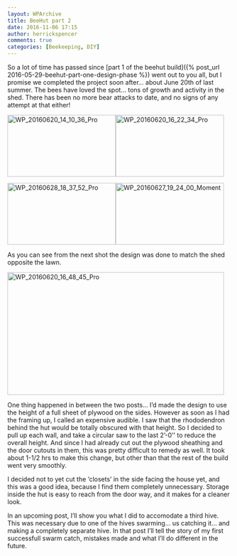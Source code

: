 ```yaml
---
layout: WPArchive
title: BeeHut part 2
date: 2016-11-06 17:15
author: herrickspencer
comments: true
categories: [Beekeeping, DIY]
---
```

So a lot of time has passed since [part 1 of the beehut build]({% post_url 2016-05-29-beehut-part-one-design-phase %}) went out to you all, but I promise we completed the project soon after… about June 20th of last summer. The bees have loved the spot… tons of growth and activity in the shed. There has been no more bear attacks to date, and no signs of any attempt at that either!</p>

<a href="{{ site.postMedia }}/2016/11/wp_20160620_14_10_36_pro.jpg"><img title="WP_20160620_14_10_36_Pro" style="background-image:none;padding-top:0;padding-left:0;display:inline;padding-right:0;border-width:0;" border="0" alt="WP_20160620_14_10_36_Pro" src="{{ site.postMedia }}/2016/11/wp_20160620_14_10_36_pro_thumb.jpg" width="244" height="139" /></a><a href="{{ site.postMedia }}/2016/11/wp_20160620_16_22_34_pro.jpg"><img title="WP_20160620_16_22_34_Pro" style="background-image:none;padding-top:0;padding-left:0;display:inline;padding-right:0;border-width:0;" border="0" alt="WP_20160620_16_22_34_Pro" src="{{ site.postMedia }}/2016/11/wp_20160620_16_22_34_pro_thumb.jpg" width="244" height="139" /></a>

<a href="{{ site.postMedia }}/2016/11/wp_20160628_18_37_52_pro1.jpg"><img title="WP_20160628_18_37_52_Pro" style="border-top:0;border-right:0;background-image:none;border-bottom:0;padding-top:0;padding-left:0;border-left:0;display:inline;padding-right:0;" border="0" alt="WP_20160628_18_37_52_Pro" src="{{ site.postMedia }}/2016/11/wp_20160628_18_37_52_pro_thumb1.jpg" width="244" height="139" /></a><a href="{{ site.postMedia }}/2016/11/wp_20160627_19_24_00_moment.jpg"><img title="WP_20160627_19_24_00_Moment" style="border-top:0;border-right:0;background-image:none;border-bottom:0;padding-top:0;padding-left:0;border-left:0;display:inline;padding-right:0;" border="0" alt="WP_20160627_19_24_00_Moment" src="{{ site.postMedia }}/2016/11/wp_20160627_19_24_00_moment_thumb.jpg" width="244" height="139" /></a>    <p>As you can see from the next shot the design was done to match the shed opposite the lawn.</p>  <p><a href="{{ site.postMedia }}/2016/11/wp_20160620_16_48_45_pro1.jpg"><img title="WP_20160620_16_48_45_Pro" style="border-top:0;border-right:0;background-image:none;border-bottom:0;padding-top:0;padding-left:0;border-left:0;display:inline;padding-right:0;" border="0" alt="WP_20160620_16_48_45_Pro" src="{{ site.postMedia }}/2016/11/wp_20160620_16_48_45_pro_thumb1.jpg" width="488" height="276" /></a></p>  <p>One thing happened in between the two posts… I’d made the design to use the height of a full sheet of plywood on the sides. However as soon as I had the framing up, I called an expensive audible. I saw that the rhododendron behind the hut would be totally obscured with that height. So I decided to pull up each wall, and take a circular saw to the last 2’-0’' to reduce the overall height. And since I had already cut out the plywood sheathing and the door cutouts in them, this was pretty difficult to remedy as well. It took about 1-1/2 hrs to make this change, but other than that the rest of the build went very smoothly. </p>  <p>I decided not to yet cut the ‘closets’ in the side facing the house yet, and this was a good idea, because I find them completely unnecessary. Storage inside the hut is easy to reach from the door way, and it makes for a cleaner look.</p>  <p>In an upcoming post, I’ll show you what I did to accomodate a third hive. This was necessary due to one of the hives swarming… us catching it… and making a completely separate hive. In that post I’ll tell the story of my first successfull swarm catch, mistakes made and what I’ll do different in the future.

